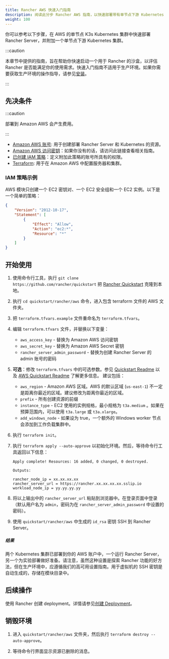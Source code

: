 ```yaml
---
title: Rancher AWS 快速入门指南
description: 阅读此分步 Rancher AWS 指南，以快速部署带有单节点下游 Kubernetes 集群的 Rancher Server。
weight: 100
---
```

你可以参考以下步骤，在 AWS 的单节点 K3s Kubernetes 集群中快速部署 Rancher Server，并附加一个单节点下游 Kubernetes 集群。

:::caution

本章节中提供的指南，旨在帮助你快速启动一个用于 Rancher 的沙盒，以评估 Rancher 是否能满足你的使用需求。快速入门指南不适用于生产环境。如果你需要获取生产环境的操作指导，请参见[安装](../../../pages-for-subheaders/installation-and-upgrade.md)。

:::

## 先决条件

:::caution

部署到 Amazon AWS 会产生费用。

:::

- [Amazon AWS 账号](https://aws.amazon.com/account/): 用于创建部署 Rancher Server 和 Kubernetes 的资源。
- [Amazon AWS 访问密钥](https://docs.aws.amazon.com/general/latest/gr/managing-aws-access-keys.html)：如果你没有的话，请访问此链接查看相关指南。
- [已创建 IAM 策略](https://docs.aws.amazon.com/IAM/latest/UserGuide/access_policies_create.html#access_policies_create-start)：定义附加此策略的账号所具有的权限。
- [Terraform](https://www.terraform.io/downloads.html): 用于在 Amazon AWS 中配置服务器和集群。

### IAM 策略示例

AWS 模块只创建一个 EC2 密钥对、一个 EC2 安全组和一个 EC2 实例。以下是一个简单的策略：

```json
{
    "Version": "2012-10-17",
    "Statement": [
        {
            "Effect": "Allow",
            "Action": "ec2:*",
            "Resource": "*"
        }
    ]
}
```

## 开始使用

1. 使用命令行工具，执行 `git clone https://github.com/rancher/quickstart` 把 [Rancher Quickstart](https://github.com/rancher/quickstart) 克隆到本地。

2. 执行 `cd quickstart/rancher/aws` 命令，进入包含 terraform 文件的 AWS 文件夹。

3. 把 `terraform.tfvars.example` 文件重命名为 `terraform.tfvars`。

4. 编辑 `terraform.tfvars` 文件，并替换以下变量：

   - `aws_access_key` - 替换为 Amazon AWS 访问密钥
   - `aws_secret_key` - 替换为 Amazon AWS Secret 密钥
   - `rancher_server_admin_password` - 替换为创建 Rancher Server 的 admin 账号的密码

5. **可选**：修改 `terraform.tfvars` 中的可选参数。参见 [Quickstart Readme](https://github.com/rancher/quickstart) 以及 [AWS Quickstart Readme](https://github.com/rancher/quickstart/tree/master/rancher/aws) 了解更多信息。
   建议包括：

   - `aws_region` - Amazon AWS 区域。AWS 的默认区域 (`us-east-1`) 不一定是距离你最近的区域。建议修改为距离你最近的区域。
   - `prefix` - 所有创建资源的前缀
   - `instance_type` - EC2 使用的实例规格，最小规格为 `t3a.medium` 。如果在预算范围内，可以使用 `t3a.large` 或 `t3a.xlarge`。
   - `add_windows_node` - 如果设为 true，一个额外的 Windows worker 节点会添加到工作负载集群中。

6. 执行 `terraform init`。

7. 执行 `terraform apply --auto-approve` 以初始化环境。然后，等待命令行工具返回以下信息：

   ```
   Apply complete! Resources: 16 added, 0 changed, 0 destroyed.

   Outputs:

   rancher_node_ip = xx.xx.xx.xx
   rancher_server_url = https://rancher.xx.xx.xx.xx.sslip.io
   workload_node_ip = yy.yy.yy.yy
   ```

8. 将以上输出中的 `rancher_server_url` 粘贴到浏览器中。在登录页面中登录（默认用户名为 `admin`，密码为在 `rancher_server_admin_password` 中设置的密码）。
9. 使用 `quickstart/rancher/aws` 中生成的 `id_rsa` 密钥 SSH 到 Rancher Server。

##### 结果

两个 Kubernetes 集群已部署到你的 AWS 账户中，一个运行 Rancher Server，另一个为实验部署做好准备。请注意，虽然这种设置是探索 Rancher 功能的好方法，但在生产环境中，应遵循我们的高可用设置指南。用于虚拟机的 SSH 密钥是自动生成的，存储在模块目录中。

## 后续操作

使用 Rancher 创建 deployment。详情请参见[创建 Deployment](../../../pages-for-subheaders/deploy-rancher-workloads.md)。

## 销毁环境

1. 进入 `quickstart/rancher/aws` 文件夹，然后执行 `terraform destroy --auto-approve`。

2. 等待命令行界面显示资源已删除的消息。
